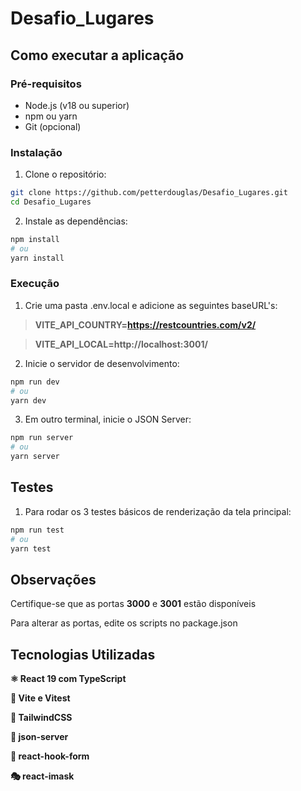 # Desafio_Lugares

## Como executar a aplicação

### Pré-requisitos

- Node.js (v18 ou superior)
- npm ou yarn
- Git (opcional)

### Instalação

1. Clone o repositório:

```bash
git clone https://github.com/petterdouglas/Desafio_Lugares.git
cd Desafio_Lugares
```

2. Instale as dependências:

```bash
npm install
# ou
yarn install
```

### Execução

1. Crie uma pasta .env.local e adicione as seguintes baseURL's:

> **VITE_API_COUNTRY=https://restcountries.com/v2/**

> **VITE_API_LOCAL=http://localhost:3001/**

2. Inicie o servidor de desenvolvimento:

```bash
npm run dev
# ou
yarn dev
```

3. Em outro terminal, inicie o JSON Server:

```bash
npm run server
# ou
yarn server
```

## Testes

1. Para rodar os 3 testes básicos de renderização da tela principal:

```bash
npm run test
# ou
yarn test
```

## Observações

Certifique-se que as portas **3000** e **3001** estão disponíveis

Para alterar as portas, edite os scripts no package.json

## Tecnologias Utilizadas

**⚛️ React 19 com TypeScript**

**🚀 Vite e Vitest**

**💨 TailwindCSS**

**📡 json-server**

**📝 react-hook-form**

**🎭 react-imask**
